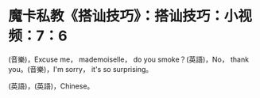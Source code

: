 # 魔卡私教《搭讪技巧》：搭讪技巧：小视频：7：6

(音樂)，Excuse me， mademoiselle， do you smoke？(英語)，No， thank you。(音樂)，I'm sorry， it's so surprising。

(英語)，(英語)，Chinese。